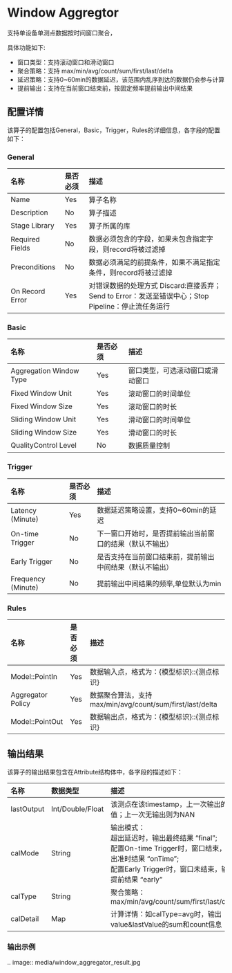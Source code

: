 # Window Aggregtor

支持单设备单测点数据按时间窗口聚合，

具体功能如下:
- 窗口类型：支持滚动窗口和滑动窗口
- 聚合策略：支持 max/min/avg/count/sum/first/last/delta
- 延迟策略：支持0~60min的数据延迟，该范围内乱序到达的数据仍会参与计算
- 提前输出：支持在当前窗口结束前，按固定频率提前输出中间结果

## 配置详情

该算子的配置包括General，Basic，Trigger，Rules的详细信息，各字段的配置如下：

### General

| 名称            | 是否必须 | 描述                   |
| :-------------- | :------- | :--------------------- |
| Name            | Yes      | 算子名称               |
| Description     | No       | 算子描述               |
| Stage Library   | Yes      | 算子所属的库           |
| Required Fields | No       | 数据必须包含的字段，如果未包含指定字段，则record将被过滤掉     |
| Preconditions   | No       | 数据必须满足的前提条件，如果不满足指定条件，则record将被过滤掉  |
| On Record Error | Yes      | 对错误数据的处理方式  Discard:直接丢弃；Send to Error：发送至错误中心；Stop Pipeline：停止流任务运行 |

### Basic

| 名称                    | 是否必须 | 描述                             |
| :---------------------- | :------- | :------------------------------- |
| Aggregation Window Type | Yes      | 窗口类型，可选滚动窗口或滑动窗口 |
| Fixed Window Unit       | Yes       | 滚动窗口的时间单位               |
| Fixed Window Size       | Yes       | 滚动窗口的时长                   |
| Sliding Window Unit     | Yes       | 滑动窗口的时间单位               |
| Sliding Window Size     | Yes       | 滑动窗口的时长                   |
| QualityControl Level    | No       | 数据质量控制                     |

### Trigger

| 名称               | 是否必须 | 描述                                                     |
| :----------------- | :------- | :------------------------------------------------------- |
| Latency (Minute)   | Yes      | 数据延迟策略设置，支持0~60min的延迟                      |
| On-time Trigger    | No       | 下一窗口开始时，是否提前输出当前窗口的结果（默认不输出） |
| Early Trigger      | No       | 是否支持在当前窗口结束前，提前输出中间结果（默认不输出） |
| Frequency (Minute) | No       | 提前输出中间结果的频率,单位默认为min                               |

### Rules

| 名称              | 是否必须 | 描述                                                      |
| :---------------- | :------- | :-------------------------------------------------------- |
| Model::PointIn    | Yes      | 数据输入点，格式为：{模型标识}::{测点标识}                |
| Aggregator Policy | Yes      | 数据聚合算法，支持 max/min/avg/count/sum/first/last/delta |
| Model::PointOut   | Yes      | 数据输出点，格式为：{模型标识}::{测点标识}                |



## 输出结果

该算子的输出结果包含在Attribute结构体中，各字段的描述如下：

| 名称       | 数据类型         | 描述                                                         |
| :--------- | :--------------- | :----------------------------------------------------------- |
| lastOutput | Int/Double/Float | 该测点在该timestamp，上一次输出的值；上一次无输出则为NAN     |
| calMode    | String           | 输出模式：<br/>超出延迟时，输出最终结果 “final”; <br/>配置On-time Trigger时，窗口结束，输出准时结果 “onTime”; <br/>配置Early Trigger时，窗口未结束，输出提前结果 “early” |
| calType    | String           | 聚合策略：max/min/avg/count/sum/first/last/delta             |
| calDetail  | Map              | 计算详情：如calType=avg时，输出value&lastValue的sum和count信息 |


### 输出示例
.. image:: media/window_aggregator_result.jpg

